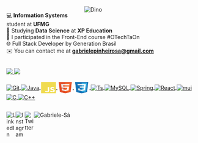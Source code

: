 <img align="right" alt="Dino" width="300" src="https://i2.wp.com/payload.cargocollective.com/1/2/85239/3448177/under-con.gif">

💻 **Information Systems** student at **UFMG**
<br>
🎲 Studying **Data Science** at **XP Education**
<br>
🎨 I participated in the Front-End course #OTechTaOn
<br>
🌐 Full Stack Developer by Generation Brasil
<br>
✉️  You can contact me at **gabrielepinheirosa@gmail.com**

<br/>

<a href="https://github.com/psgabriele">
<img height="156em" src="https://github-readme-stats.vercel.app/api?username=psgabriele&show_icons=true&theme=default&include_all_commits=true&count_private=true"/>
<img height="156em" src="https://github-readme-stats.vercel.app/api/top-langs/?username=psgabriele&layout=compact&langs_count=7&theme=default"/>


<div style="display: inline_block"><br>
  <img align="center" alt="Git" height="30" width="40" src="https://cdn.jsdelivr.net/gh/devicons/devicon/icons/git/git-original.svg" />
  <img align="center" alt="Java" height="30" width="40" src="https://cdn.jsdelivr.net/gh/devicons/devicon/icons/java/java-plain.svg" />
  <img align="center" alt="Js" height="30" width="40" src="https://raw.githubusercontent.com/devicons/devicon/master/icons/javascript/javascript-plain.svg">
  <img align="center" alt="HTML" height="30" width="40" src="https://raw.githubusercontent.com/devicons/devicon/master/icons/html5/html5-original.svg">
  <img align="center" alt="CSS" height="30" width="40" src="https://raw.githubusercontent.com/devicons/devicon/master/icons/css3/css3-original.svg">
  <img align="center" alt="Ts" height="30" width="40" src="https://cdn.jsdelivr.net/gh/devicons/devicon/icons/typescript/typescript-original.svg" />
  <img align="center" alt="MySQL" height="30" width="40" src="https://cdn.jsdelivr.net/gh/devicons/devicon/icons/mysql/mysql-plain.svg" />
  <img align="center" alt="Spring" height="30" width="40" src="https://cdn.jsdelivr.net/gh/devicons/devicon/icons/spring/spring-original.svg" />
  <img align="center" alt="React" height="30" width="40" src="https://cdn.jsdelivr.net/gh/devicons/devicon/icons/react/react-original.svg" />
  <img align="center" alt="mui" height="30" width="40" src="https://cdn.jsdelivr.net/gh/devicons/devicon/icons/materialui/materialui-original.svg" />
  <img align="center" alt="C" height="30" width="40" src="https://cdn.jsdelivr.net/gh/devicons/devicon/icons/c/c-original.svg" />
  <img align="center" alt="C++" height="30" width="40" src="https://cdn.jsdelivr.net/gh/devicons/devicon/icons/cplusplus/cplusplus-original.svg" />
</div>
 
##
<a href="https://www.linkedin.com/in/gabriele-s%C3%A1/">
  <img align="left" alt="LinkedIn" width="24px" src="https://cdn.jsdelivr.net/npm/simple-icons@v3/icons/linkedin.svg" />
</a>
<a href="https://www.instagram.com/psagabriele">
  <img align="left" alt="Instagram" width="24px" src="https://cdn.jsdelivr.net/npm/simple-icons@v3/icons/instagram.svg" />
</a>
<a href="https://twitter.com/psagabi">
  <img align="left" alt="Twitter" width="24px" src="https://cdn.jsdelivr.net/npm/simple-icons@3.13.0/icons/twitter.svg" />
</a>

<p> <img src="https://komarev.com/ghpvc/?username=psgabriele&color=0081C9" alt="Gabriele-Sá" /> </p>
